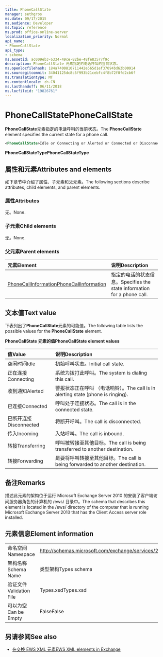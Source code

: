 ```yaml
---
title: PhoneCallState
manager: sethgros
ms.date: 09/17/2015
ms.audience: Developer
ms.topic: reference
ms.prod: office-online-server
localization_priority: Normal
api_name:
- PhoneCallState
api_type:
- schema
ms.assetid: ac009eb3-6334-49ce-82be-48fe83577f9c
description: PhoneCallState 元素指定的电话呼叫的当前状态。
ms.openlocfilehash: 184a7400810711442e565d1ef37094bd63b00914
ms.sourcegitcommit: 34041125dc8c5f993b21cebfc4f8b72f0fd2cb6f
ms.translationtype: MT
ms.contentlocale: zh-CN
ms.lasthandoff: 06/11/2018
ms.locfileid: "19826761"
---
```

# <a name="phonecallstate"></a><span data-ttu-id="baf78-103">PhoneCallState</span><span class="sxs-lookup"><span data-stu-id="baf78-103">PhoneCallState</span></span>

<span data-ttu-id="baf78-104">**PhoneCallState**元素指定的电话呼叫的当前状态。</span><span class="sxs-lookup"><span data-stu-id="baf78-104">The **PhoneCallState** element specifies the current state for a phone call.</span></span> 
  
```xml
<PhoneCallState>Idle or Connecting or Alerted or Connected or Disconnected or Incoming or Transferring or Forwarding</PhoneCallState>
```

 <span data-ttu-id="baf78-105">**PhoneCallStateType**</span><span class="sxs-lookup"><span data-stu-id="baf78-105">**PhoneCallStateType**</span></span>
## <a name="attributes-and-elements"></a><span data-ttu-id="baf78-106">属性和元素</span><span class="sxs-lookup"><span data-stu-id="baf78-106">Attributes and elements</span></span>

<span data-ttu-id="baf78-107">如下章节中介绍了属性、子元素和父元素。</span><span class="sxs-lookup"><span data-stu-id="baf78-107">The following sections describe attributes, child elements, and parent elements.</span></span>
  
### <a name="attributes"></a><span data-ttu-id="baf78-108">属性</span><span class="sxs-lookup"><span data-stu-id="baf78-108">Attributes</span></span>

<span data-ttu-id="baf78-109">无。</span><span class="sxs-lookup"><span data-stu-id="baf78-109">None.</span></span>
  
### <a name="child-elements"></a><span data-ttu-id="baf78-110">子元素</span><span class="sxs-lookup"><span data-stu-id="baf78-110">Child elements</span></span>

<span data-ttu-id="baf78-111">无。</span><span class="sxs-lookup"><span data-stu-id="baf78-111">None.</span></span>
  
### <a name="parent-elements"></a><span data-ttu-id="baf78-112">父元素</span><span class="sxs-lookup"><span data-stu-id="baf78-112">Parent elements</span></span>

|<span data-ttu-id="baf78-113">**元素**</span><span class="sxs-lookup"><span data-stu-id="baf78-113">**Element**</span></span>|<span data-ttu-id="baf78-114">**说明**</span><span class="sxs-lookup"><span data-stu-id="baf78-114">**Description**</span></span>|
|:-----|:-----|
|[<span data-ttu-id="baf78-115">PhoneCallInformation</span><span class="sxs-lookup"><span data-stu-id="baf78-115">PhoneCallInformation</span></span>](phonecallinformation.md) <br/> |<span data-ttu-id="baf78-116">指定的电话的状态信息。</span><span class="sxs-lookup"><span data-stu-id="baf78-116">Specifies the state information for a phone call.</span></span>  <br/> |
   
## <a name="text-value"></a><span data-ttu-id="baf78-117">文本值</span><span class="sxs-lookup"><span data-stu-id="baf78-117">Text value</span></span>

<span data-ttu-id="baf78-118">下表列出了**PhoneCallState**元素的可能值。</span><span class="sxs-lookup"><span data-stu-id="baf78-118">The following table lists the possible values for the **PhoneCallState** element.</span></span> 
  
<span data-ttu-id="baf78-119">**PhoneCallState 元素的值**</span><span class="sxs-lookup"><span data-stu-id="baf78-119">**PhoneCallState element values**</span></span>

|<span data-ttu-id="baf78-120">**值**</span><span class="sxs-lookup"><span data-stu-id="baf78-120">**Value**</span></span>|<span data-ttu-id="baf78-121">**说明**</span><span class="sxs-lookup"><span data-stu-id="baf78-121">**Description**</span></span>|
|:-----|:-----|
|<span data-ttu-id="baf78-122">空闲时间</span><span class="sxs-lookup"><span data-stu-id="baf78-122">Idle</span></span>  <br/> |<span data-ttu-id="baf78-123">初始呼叫状态。</span><span class="sxs-lookup"><span data-stu-id="baf78-123">Initial call state.</span></span>  <br/> |
|<span data-ttu-id="baf78-124">正在连接</span><span class="sxs-lookup"><span data-stu-id="baf78-124">Connecting</span></span>  <br/> |<span data-ttu-id="baf78-125">系统为拨打此呼叫。</span><span class="sxs-lookup"><span data-stu-id="baf78-125">The system is dialing this call.</span></span>  <br/> |
|<span data-ttu-id="baf78-126">收到通知</span><span class="sxs-lookup"><span data-stu-id="baf78-126">Alerted</span></span>  <br/> |<span data-ttu-id="baf78-127">警报状态正在呼叫 （电话响铃）。</span><span class="sxs-lookup"><span data-stu-id="baf78-127">The call is in alerting state (phone is ringing).</span></span>  <br/> |
|<span data-ttu-id="baf78-128">已连接</span><span class="sxs-lookup"><span data-stu-id="baf78-128">Connected</span></span>  <br/> |<span data-ttu-id="baf78-129">呼叫处于连接状态。</span><span class="sxs-lookup"><span data-stu-id="baf78-129">The call is in the connected state.</span></span>  <br/> |
|<span data-ttu-id="baf78-130">已断开连接</span><span class="sxs-lookup"><span data-stu-id="baf78-130">Disconnected</span></span>  <br/> |<span data-ttu-id="baf78-131">将断开呼叫。</span><span class="sxs-lookup"><span data-stu-id="baf78-131">The call is disconnected.</span></span>  <br/> |
|<span data-ttu-id="baf78-132">传入</span><span class="sxs-lookup"><span data-stu-id="baf78-132">Incoming</span></span>  <br/> |<span data-ttu-id="baf78-133">入站呼叫。</span><span class="sxs-lookup"><span data-stu-id="baf78-133">The call is inbound.</span></span>  <br/> |
|<span data-ttu-id="baf78-134">转接</span><span class="sxs-lookup"><span data-stu-id="baf78-134">Transferring</span></span>  <br/> |<span data-ttu-id="baf78-135">呼叫被转接至其他目标。</span><span class="sxs-lookup"><span data-stu-id="baf78-135">The call is being transferred to another destination.</span></span>  <br/> |
|<span data-ttu-id="baf78-136">转接</span><span class="sxs-lookup"><span data-stu-id="baf78-136">Forwarding</span></span>  <br/> |<span data-ttu-id="baf78-137">是要将呼叫转接至其他目标。</span><span class="sxs-lookup"><span data-stu-id="baf78-137">The call is being forwarded to another destination.</span></span>  <br/> |
   
## <a name="remarks"></a><span data-ttu-id="baf78-138">备注</span><span class="sxs-lookup"><span data-stu-id="baf78-138">Remarks</span></span>

<span data-ttu-id="baf78-139">描述此元素的架构位于运行 Microsoft Exchange Server 2010 的安装了客户端访问服务器角色的计算机的 /ews/ 目录中。</span><span class="sxs-lookup"><span data-stu-id="baf78-139">The schema that describes this element is located in the /ews/ directory of the computer that is running Microsoft Exchange Server 2010 that has the Client Access server role installed.</span></span>
  
## <a name="element-information"></a><span data-ttu-id="baf78-140">元素信息</span><span class="sxs-lookup"><span data-stu-id="baf78-140">Element information</span></span>

|||
|:-----|:-----|
|<span data-ttu-id="baf78-141">命名空间</span><span class="sxs-lookup"><span data-stu-id="baf78-141">Namespace</span></span>  <br/> |http://schemas.microsoft.com/exchange/services/2006/types  <br/> |
|<span data-ttu-id="baf78-142">架构名称</span><span class="sxs-lookup"><span data-stu-id="baf78-142">Schema Name</span></span>  <br/> |<span data-ttu-id="baf78-143">类型架构</span><span class="sxs-lookup"><span data-stu-id="baf78-143">Types schema</span></span>  <br/> |
|<span data-ttu-id="baf78-144">验证文件</span><span class="sxs-lookup"><span data-stu-id="baf78-144">Validation File</span></span>  <br/> |<span data-ttu-id="baf78-145">Types.xsd</span><span class="sxs-lookup"><span data-stu-id="baf78-145">Types.xsd</span></span>  <br/> |
|<span data-ttu-id="baf78-146">可以为空</span><span class="sxs-lookup"><span data-stu-id="baf78-146">Can be Empty</span></span>  <br/> |<span data-ttu-id="baf78-147">False</span><span class="sxs-lookup"><span data-stu-id="baf78-147">False</span></span>  <br/> |
   
## <a name="see-also"></a><span data-ttu-id="baf78-148">另请参阅</span><span class="sxs-lookup"><span data-stu-id="baf78-148">See also</span></span>



- [<span data-ttu-id="baf78-149">在交换 EWS XML 元素</span><span class="sxs-lookup"><span data-stu-id="baf78-149">EWS XML elements in Exchange</span></span>](ews-xml-elements-in-exchange.md)

